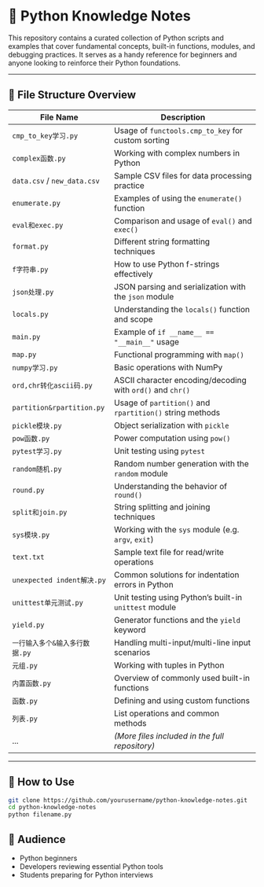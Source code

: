 # 📘 Python Knowledge Notes

This repository contains a curated collection of Python scripts and examples that cover fundamental concepts, built-in functions, modules, and debugging practices. It serves as a handy reference for beginners and anyone looking to reinforce their Python foundations.

---

## 📂 File Structure Overview

| File Name | Description |
|-----------|-------------|
| `cmp_to_key学习.py` | Usage of `functools.cmp_to_key` for custom sorting |
| `complex函数.py` | Working with complex numbers in Python |
| `data.csv` / `new_data.csv` | Sample CSV files for data processing practice |
| `enumerate.py` | Examples of using the `enumerate()` function |
| `eval和exec.py` | Comparison and usage of `eval()` and `exec()` |
| `format.py` | Different string formatting techniques |
| `f字符串.py` | How to use Python f-strings effectively |
| `json处理.py` | JSON parsing and serialization with the `json` module |
| `locals.py` | Understanding the `locals()` function and scope |
| `main.py` | Example of `if __name__ == "__main__"` usage |
| `map.py` | Functional programming with `map()` |
| `numpy学习.py` | Basic operations with NumPy |
| `ord,chr转化ascii码.py` | ASCII character encoding/decoding with `ord()` and `chr()` |
| `partition&rpartition.py` | Usage of `partition()` and `rpartition()` string methods |
| `pickle模块.py` | Object serialization with `pickle` |
| `pow函数.py` | Power computation using `pow()` |
| `pytest学习.py` | Unit testing using `pytest` |
| `random随机.py` | Random number generation with the `random` module |
| `round.py` | Understanding the behavior of `round()` |
| `split和join.py` | String splitting and joining techniques |
| `sys模块.py` | Working with the `sys` module (e.g. `argv`, `exit`) |
| `text.txt` | Sample text file for read/write operations |
| `unexpected indent解决.py` | Common solutions for indentation errors in Python |
| `unittest单元测试.py` | Unit testing using Python’s built-in `unittest` module |
| `yield.py` | Generator functions and the `yield` keyword |
| `一行输入多个&输入多行数据.py` | Handling multi-input/multi-line input scenarios |
| `元组.py` | Working with tuples in Python |
| `内置函数.py` | Overview of commonly used built-in functions |
| `函数.py` | Defining and using custom functions |
| `列表.py` | List operations and common methods |
| ... | *(More files included in the full repository)* |

---

## 🔧 How to Use

```bash
git clone https://github.com/yourusername/python-knowledge-notes.git
cd python-knowledge-notes
python filename.py
```

## 👤 Audience

- Python beginners
- Developers reviewing essential Python tools
- Students preparing for Python interviews

